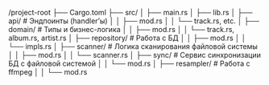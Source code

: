 /project-root
├── Cargo.toml
├── src/
│   ├── main.rs
│   ├── lib.rs
│   ├── api/                # Эндпоинты (handler’ы)
│   │   ├── mod.rs
│   │   └── track.rs, etc.
│   ├── domain/             # Типы и бизнес-логика
│   │   ├── mod.rs
│   │   └── track.rs, album.rs, artist.rs
│   ├── repository/         # Работа с БД
│   │   ├── mod.rs
│   │   └── impls.rs
│   ├── scanner/            # Логика сканирования файловой системы
│   │   ├── mod.rs
│   │   └── scanner.rs
│   ├── sync/               # Сервис синхронизации БД с файловой системой
│   │   └── mod.rs
│   ├── resampler/          # Работа с ffmpeg
│   │   └── mod.rs